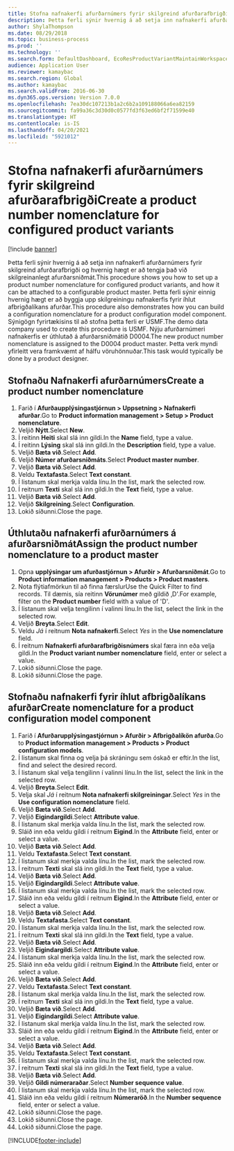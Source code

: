 ```yaml
---
title: Stofna nafnakerfi afurðarnúmers fyrir skilgreind afurðarafbrigði
description: Þetta ferli sýnir hvernig á að setja inn nafnakerfi afurðarnúmers fyrir skilgreind afurðarafbrigði og hvernig hægt er að tengja það við skilgreinanlegt afurðarsniðmát.
author: ShylaThompson
ms.date: 08/29/2018
ms.topic: business-process
ms.prod: ''
ms.technology: ''
ms.search.form: DefaultDashboard, EcoResProductVariantMaintainWorkspace, EcoResNomenclature, EcoResProductListPage, EcoResProductDetails, PCProductConfigurationModelListPage, PCProductConfigurationModelDetails
audience: Application User
ms.reviewer: kamaybac
ms.search.region: Global
ms.author: kamaybac
ms.search.validFrom: 2016-06-30
ms.dyn365.ops.version: Version 7.0.0
ms.openlocfilehash: 7ea30dc107213b1a2c6b2a109188066a6ea82159
ms.sourcegitcommit: fa99a36c3d30d0c0577fd3f63ed6bf2f71599e40
ms.translationtype: HT
ms.contentlocale: is-IS
ms.lasthandoff: 04/20/2021
ms.locfileid: "5921012"
---
```

# <a name="create-a-product-number-nomenclature-for-configured-product-variants"></a><span data-ttu-id="1d458-103">Stofna nafnakerfi afurðarnúmers fyrir skilgreind afurðarafbrigði</span><span class="sxs-lookup"><span data-stu-id="1d458-103">Create a product number nomenclature for configured product variants</span></span>

[!include [banner](../../includes/banner.md)]

<span data-ttu-id="1d458-104">Þetta ferli sýnir hvernig á að setja inn nafnakerfi afurðarnúmers fyrir skilgreind afurðarafbrigði og hvernig hægt er að tengja það við skilgreinanlegt afurðarsniðmát.</span><span class="sxs-lookup"><span data-stu-id="1d458-104">This procedure shows you how to set up a product number nomenclature for configured product variants, and how it can be attached to a configurable product master.</span></span> <span data-ttu-id="1d458-105">Þetta ferli sýnir einnig hvernig hægt er að byggja upp skilgreiningu nafnakerfis fyrir íhlut afbrigðalíkans afurðar.</span><span class="sxs-lookup"><span data-stu-id="1d458-105">This procedure also demonstrates how you can build a configuration nomenclature for a product configuration model component.</span></span> <span data-ttu-id="1d458-106">Sýnigögn fyrirtækisins til að stofna þetta ferli er USMF.</span><span class="sxs-lookup"><span data-stu-id="1d458-106">The demo data company used to create this procedure is USMF.</span></span> <span data-ttu-id="1d458-107">Nýju afurðarnúmeri nafnakerfis er úthlutað á afurðarsniðmátið D0004.</span><span class="sxs-lookup"><span data-stu-id="1d458-107">The new product number nomenclature is assigned to the D0004 product master.</span></span> <span data-ttu-id="1d458-108">Þetta verk myndi yfirleitt vera framkvæmt af hálfu vöruhönnuðar.</span><span class="sxs-lookup"><span data-stu-id="1d458-108">This task would typically be done by a product designer.</span></span>

## <a name="create-a-product-number-nomenclature"></a><span data-ttu-id="1d458-109">Stofnaðu Nafnakerfi afurðarnúmers</span><span class="sxs-lookup"><span data-stu-id="1d458-109">Create a product number nomenclature</span></span>

1. <span data-ttu-id="1d458-110">Farið í **Afurðaupplýsingastjórnun \> Uppsetning \> Nafnakerfi afurðar**.</span><span class="sxs-lookup"><span data-stu-id="1d458-110">Go to **Product information management \> Setup \> Product nomenclature**.</span></span>
1. <span data-ttu-id="1d458-111">Veljið **Nýtt**.</span><span class="sxs-lookup"><span data-stu-id="1d458-111">Select **New**.</span></span>
1. <span data-ttu-id="1d458-112">Í reitinn **Heiti** skal slá inn gildi.</span><span class="sxs-lookup"><span data-stu-id="1d458-112">In the **Name** field, type a value.</span></span>
1. <span data-ttu-id="1d458-113">Í reitinn **Lýsing** skal slá inn gildi.</span><span class="sxs-lookup"><span data-stu-id="1d458-113">In the **Description** field, type a value.</span></span>
1. <span data-ttu-id="1d458-114">Veljið **Bæta við**.</span><span class="sxs-lookup"><span data-stu-id="1d458-114">Select **Add**.</span></span>
1. <span data-ttu-id="1d458-115">Veljið **Númer afurðarsniðmáts**.</span><span class="sxs-lookup"><span data-stu-id="1d458-115">Select **Product master number**.</span></span>
1. <span data-ttu-id="1d458-116">Veljið **Bæta við**.</span><span class="sxs-lookup"><span data-stu-id="1d458-116">Select **Add**.</span></span>
1. <span data-ttu-id="1d458-117">Veldu **Textafasta**.</span><span class="sxs-lookup"><span data-stu-id="1d458-117">Select **Text constant**.</span></span>
1. <span data-ttu-id="1d458-118">Í listanum skal merkja valda línu.</span><span class="sxs-lookup"><span data-stu-id="1d458-118">In the list, mark the selected row.</span></span>
1. <span data-ttu-id="1d458-119">Í reitnum **Texti** skal slá inn gildi.</span><span class="sxs-lookup"><span data-stu-id="1d458-119">In the **Text** field, type a value.</span></span>
1. <span data-ttu-id="1d458-120">Veljið **Bæta við**.</span><span class="sxs-lookup"><span data-stu-id="1d458-120">Select **Add**.</span></span>
1. <span data-ttu-id="1d458-121">Veljið **Skilgreining**.</span><span class="sxs-lookup"><span data-stu-id="1d458-121">Select **Configuration**.</span></span>
1. <span data-ttu-id="1d458-122">Lokið síðunni.</span><span class="sxs-lookup"><span data-stu-id="1d458-122">Close the page.</span></span>

## <a name="assign-the-product-number-nomenclature-to-a-product-master"></a><span data-ttu-id="1d458-123">Úthlutaðu nafnakerfi afurðarnúmers á afurðarsniðmát</span><span class="sxs-lookup"><span data-stu-id="1d458-123">Assign the product number nomenclature to a product master</span></span>

1. <span data-ttu-id="1d458-124">Opna **upplýsingar um afurðastjórnun \> Afurðir \> Afurðarsniðmát**.</span><span class="sxs-lookup"><span data-stu-id="1d458-124">Go to **Product information management \> Products \> Product masters**.</span></span>
1. <span data-ttu-id="1d458-125">Nota flýtiafmörkun til að finna færslur</span><span class="sxs-lookup"><span data-stu-id="1d458-125">Use the Quick Filter to find records.</span></span> <span data-ttu-id="1d458-126">Til dæmis, sía reitinn **Vörunúmer** með gildið ‚D'.</span><span class="sxs-lookup"><span data-stu-id="1d458-126">For example, filter on the **Product number** field with a value of 'D'.</span></span>
1. <span data-ttu-id="1d458-127">Í listanum skal velja tengilinn í valinni línu.</span><span class="sxs-lookup"><span data-stu-id="1d458-127">In the list, select the link in the selected row.</span></span>
1. <span data-ttu-id="1d458-128">Veljið **Breyta**.</span><span class="sxs-lookup"><span data-stu-id="1d458-128">Select **Edit**.</span></span>
1. <span data-ttu-id="1d458-129">Veldu *Já* í reitnum **Nota nafnakerfi**.</span><span class="sxs-lookup"><span data-stu-id="1d458-129">Select *Yes* in the **Use nomenclature** field.</span></span>
1. <span data-ttu-id="1d458-130">Í reitnum **Nafnakerfi afurðarafbrigðisnúmers** skal færa inn eða velja gildi.</span><span class="sxs-lookup"><span data-stu-id="1d458-130">In the **Product variant number nomenclature** field, enter or select a value.</span></span>
1. <span data-ttu-id="1d458-131">Lokið síðunni.</span><span class="sxs-lookup"><span data-stu-id="1d458-131">Close the page.</span></span>
1. <span data-ttu-id="1d458-132">Lokið síðunni.</span><span class="sxs-lookup"><span data-stu-id="1d458-132">Close the page.</span></span>

## <a name="create-nomenclature-for-a-product-configuration-model-component"></a><span data-ttu-id="1d458-133">Stofnaðu nafnakerfi fyrir íhlut afbrigðalíkans afurðar</span><span class="sxs-lookup"><span data-stu-id="1d458-133">Create nomenclature for a product configuration model component</span></span>

1. <span data-ttu-id="1d458-134">Farið í **Afurðarupplýsingastjórnun \> Afurðir \> Afbrigðalíkön afurða**.</span><span class="sxs-lookup"><span data-stu-id="1d458-134">Go to **Product information management \> Products \> Product configuration models**.</span></span>
1. <span data-ttu-id="1d458-135">Í listanum skal finna og velja þá skráningu sem óskað er eftir.</span><span class="sxs-lookup"><span data-stu-id="1d458-135">In the list, find and select the desired record.</span></span>
1. <span data-ttu-id="1d458-136">Í listanum skal velja tengilinn í valinni línu.</span><span class="sxs-lookup"><span data-stu-id="1d458-136">In the list, select the link in the selected row.</span></span>
1. <span data-ttu-id="1d458-137">Veljið **Breyta**.</span><span class="sxs-lookup"><span data-stu-id="1d458-137">Select **Edit**.</span></span>
1. <span data-ttu-id="1d458-138">Velja skal *Já* í reitnum **Nota nafnakerfi skilgreiningar**.</span><span class="sxs-lookup"><span data-stu-id="1d458-138">Select *Yes* in the **Use configuration nomenclature** field.</span></span>
1. <span data-ttu-id="1d458-139">Veljið **Bæta við**.</span><span class="sxs-lookup"><span data-stu-id="1d458-139">Select **Add**.</span></span>
1. <span data-ttu-id="1d458-140">Veljið **Eigindargildi**.</span><span class="sxs-lookup"><span data-stu-id="1d458-140">Select **Attribute value**.</span></span>
1. <span data-ttu-id="1d458-141">Í listanum skal merkja valda línu.</span><span class="sxs-lookup"><span data-stu-id="1d458-141">In the list, mark the selected row.</span></span>
1. <span data-ttu-id="1d458-142">Sláið inn eða veldu gildi í reitnum **Eigind**.</span><span class="sxs-lookup"><span data-stu-id="1d458-142">In the **Attribute** field, enter or select a value.</span></span>
1. <span data-ttu-id="1d458-143">Veljið **Bæta við**.</span><span class="sxs-lookup"><span data-stu-id="1d458-143">Select **Add**.</span></span>
1. <span data-ttu-id="1d458-144">Veldu **Textafasta**.</span><span class="sxs-lookup"><span data-stu-id="1d458-144">Select **Text constant**.</span></span>
1. <span data-ttu-id="1d458-145">Í listanum skal merkja valda línu.</span><span class="sxs-lookup"><span data-stu-id="1d458-145">In the list, mark the selected row.</span></span>
1. <span data-ttu-id="1d458-146">Í reitnum **Texti** skal slá inn gildi.</span><span class="sxs-lookup"><span data-stu-id="1d458-146">In the **Text** field, type a value.</span></span>
1. <span data-ttu-id="1d458-147">Veljið **Bæta við**.</span><span class="sxs-lookup"><span data-stu-id="1d458-147">Select **Add**.</span></span>
1. <span data-ttu-id="1d458-148">Veljið **Eigindargildi**.</span><span class="sxs-lookup"><span data-stu-id="1d458-148">Select **Attribute value**.</span></span>
1. <span data-ttu-id="1d458-149">Í listanum skal merkja valda línu.</span><span class="sxs-lookup"><span data-stu-id="1d458-149">In the list, mark the selected row.</span></span>
1. <span data-ttu-id="1d458-150">Sláið inn eða veldu gildi í reitnum **Eigind**.</span><span class="sxs-lookup"><span data-stu-id="1d458-150">In the **Attribute** field, enter or select a value.</span></span>
1. <span data-ttu-id="1d458-151">Veljið **Bæta við**.</span><span class="sxs-lookup"><span data-stu-id="1d458-151">Select **Add**.</span></span>
1. <span data-ttu-id="1d458-152">Veldu **Textafasta**.</span><span class="sxs-lookup"><span data-stu-id="1d458-152">Select **Text constant**.</span></span>
1. <span data-ttu-id="1d458-153">Í listanum skal merkja valda línu.</span><span class="sxs-lookup"><span data-stu-id="1d458-153">In the list, mark the selected row.</span></span>
1. <span data-ttu-id="1d458-154">Í reitnum **Texti** skal slá inn gildi.</span><span class="sxs-lookup"><span data-stu-id="1d458-154">In the **Text** field, type a value.</span></span>
1. <span data-ttu-id="1d458-155">Veljið **Bæta við**.</span><span class="sxs-lookup"><span data-stu-id="1d458-155">Select **Add**.</span></span>
1. <span data-ttu-id="1d458-156">Veljið **Eigindargildi**.</span><span class="sxs-lookup"><span data-stu-id="1d458-156">Select **Attribute value**.</span></span>
1. <span data-ttu-id="1d458-157">Í listanum skal merkja valda línu.</span><span class="sxs-lookup"><span data-stu-id="1d458-157">In the list, mark the selected row.</span></span>
1. <span data-ttu-id="1d458-158">Sláið inn eða veldu gildi í reitnum **Eigind**.</span><span class="sxs-lookup"><span data-stu-id="1d458-158">In the **Attribute** field, enter or select a value.</span></span>
1. <span data-ttu-id="1d458-159">Veljið **Bæta við**.</span><span class="sxs-lookup"><span data-stu-id="1d458-159">Select **Add**.</span></span>
1. <span data-ttu-id="1d458-160">Veldu **Textafasta**.</span><span class="sxs-lookup"><span data-stu-id="1d458-160">Select **Text constant**.</span></span>
1. <span data-ttu-id="1d458-161">Í listanum skal merkja valda línu.</span><span class="sxs-lookup"><span data-stu-id="1d458-161">In the list, mark the selected row.</span></span>
1. <span data-ttu-id="1d458-162">Í reitnum **Texti** skal slá inn gildi.</span><span class="sxs-lookup"><span data-stu-id="1d458-162">In the **Text** field, type a value.</span></span>
1. <span data-ttu-id="1d458-163">Veljið **Bæta við**.</span><span class="sxs-lookup"><span data-stu-id="1d458-163">Select **Add**.</span></span>
1. <span data-ttu-id="1d458-164">Veljið **Eigindargildi**.</span><span class="sxs-lookup"><span data-stu-id="1d458-164">Select **Attribute value**.</span></span>
1. <span data-ttu-id="1d458-165">Í listanum skal merkja valda línu.</span><span class="sxs-lookup"><span data-stu-id="1d458-165">In the list, mark the selected row.</span></span>
1. <span data-ttu-id="1d458-166">Sláið inn eða veldu gildi í reitnum **Eigind**.</span><span class="sxs-lookup"><span data-stu-id="1d458-166">In the **Attribute** field, enter or select a value.</span></span>
1. <span data-ttu-id="1d458-167">Veljið **Bæta við**.</span><span class="sxs-lookup"><span data-stu-id="1d458-167">Select **Add**.</span></span>
1. <span data-ttu-id="1d458-168">Veldu **Textafasta**.</span><span class="sxs-lookup"><span data-stu-id="1d458-168">Select **Text constant**.</span></span>
1. <span data-ttu-id="1d458-169">Í listanum skal merkja valda línu.</span><span class="sxs-lookup"><span data-stu-id="1d458-169">In the list, mark the selected row.</span></span>
1. <span data-ttu-id="1d458-170">Í reitnum **Texti** skal slá inn gildi.</span><span class="sxs-lookup"><span data-stu-id="1d458-170">In the **Text** field, type a value.</span></span>
1. <span data-ttu-id="1d458-171">Veljið **Bæta við**.</span><span class="sxs-lookup"><span data-stu-id="1d458-171">Select **Add**.</span></span>
1. <span data-ttu-id="1d458-172">Veljið **Gildi númeraraðar**.</span><span class="sxs-lookup"><span data-stu-id="1d458-172">Select **Number sequence value**.</span></span>
1. <span data-ttu-id="1d458-173">Í listanum skal merkja valda línu.</span><span class="sxs-lookup"><span data-stu-id="1d458-173">In the list, mark the selected row.</span></span>
1. <span data-ttu-id="1d458-174">Sláið inn eða veldu gildi í reitnum **Númeraröð**.</span><span class="sxs-lookup"><span data-stu-id="1d458-174">In the **Number sequence** field, enter or select a value.</span></span>
1. <span data-ttu-id="1d458-175">Lokið síðunni.</span><span class="sxs-lookup"><span data-stu-id="1d458-175">Close the page.</span></span>
1. <span data-ttu-id="1d458-176">Lokið síðunni.</span><span class="sxs-lookup"><span data-stu-id="1d458-176">Close the page.</span></span>
1. <span data-ttu-id="1d458-177">Lokið síðunni.</span><span class="sxs-lookup"><span data-stu-id="1d458-177">Close the page.</span></span>

[!INCLUDE[footer-include](../../../includes/footer-banner.md)]